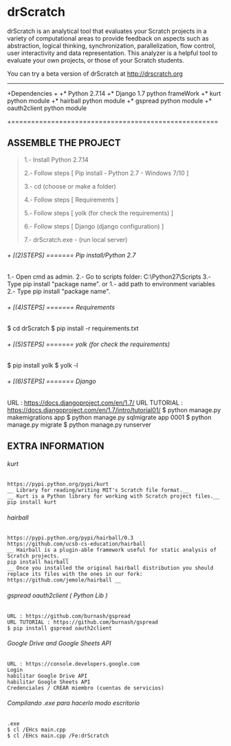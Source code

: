 drScratch
=========

drScratch is an analytical tool that evaluates your Scratch projects in a variety of computational areas to provide feedback on aspects such as abstraction, logical thinking, synchronization, parallelization, flow control, user interactivity and data representation. This analyzer is a helpful tool to evaluate your own projects, or those of your Scratch students.

You can try a beta version of drScratch at http://drscratch.org

------------------------------------

+Dependencies
 +
 +* Python 2.7.14
 +* Django 1.7 python frameWork
 +* kurt python module
 +* hairball python module
 +* gspread python module
 +* oauth2client python module


+====================================================
## ASSEMBLE THE PROJECT

>  1.- Install Python 2.7.14
>
>  2.- Follow steps [ Pip install - Python 2.7 - Windows 7/10 ]
>  
>  3.- cd (choose or make a folder)
>
>  4.- Follow steps [ Requirements ]
>
>  5.- Follow steps [ yolk (for check the requirements) ]
>
>  6.- Follow steps [ Django (django configuration) ]
>
>  7.- drScratch.exe - (run local server) 


###### + [(2)STEPS] ======= Pip install/Python 2.7
1.- Open cmd as admin.
2.- Go to scripts folder: C:\Python27\Scripts
3.- Type pip install "package name".
or
1.- add path to environment variables
2.- Type pip install "package name".

###### + [(4)STEPS] ======= Requirements
$ cd drScratch
$ pip install -r requirements.txt

###### + [(5)STEPS] ======= yolk (for check the requirements)
$ pip install yolk
$ yolk -l

###### + [(6)STEPS] ======= Django
URL : https://docs.djangoproject.com/en/1.7/
URL TUTORIAL : https://docs.djangoproject.com/en/1.7/intro/tutorial01/
$ python manage.py makemigrations app
$ python manage.py sqlmigrate app 0001
$ python manage.py migrate
$ python manage.py runserver


## EXTRA INFORMATION 

###### kurt
```
https://pypi.python.org/pypi/kurt
__ Library for reading/writing MIT's Scratch file format.__
__ Kurt is a Python library for working with Scratch project files.__
pip install kurt
```

###### hairball
```
https://pypi.python.org/pypi/hairball/0.3
https://github.com/ucsb-cs-education/hairball
__ Hairball is a plugin-able framework useful for static analysis of Scratch projects. __
pip install hairball
__ Once you installed the original hairball distribution you should replace its files with the ones in our fork: https://github.com/jemole/hairball __
```

###### gspread oauth2client ( Python Lib )
```
URL : https://github.com/burnash/gspread
URL TUTORIAL : https://github.com/burnash/gspread
$ pip install gspread oauth2client 
```

###### Google Drive and Google Sheets API
```
URL : https://console.developers.google.com
Login
habilitar Google Drive API
habilitar Google Sheets API
Credenciales / CREAR miembro (cuentas de servicios)
```

###### Compilando .exe para hacerlo modo escritorio
```
.exe
$ cl /EHcs main.cpp 
$ cl /EHcs main.cpp /Fe:drScratch
```